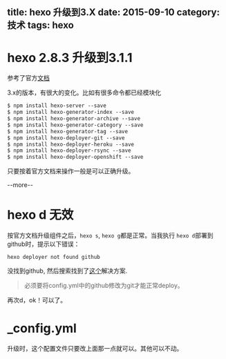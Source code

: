title: hexo 升级到3.X
date: 2015-09-10
category: 技术
tags: hexo
---

# hexo 2.8.3 升级到3.1.1

参考了官方[文档](https://github.com/hexojs/hexo/wiki/Migrating-from-2.x-to-3.0)

3.x的版本，有很大的变化。比如有很多命令都已经模块化

```html
$ npm install hexo-server --save
$ npm install hexo-generator-index --save
$ npm install hexo-generator-archive --save
$ npm install hexo-generator-category --save
$ npm install hexo-generator-tag --save
$ npm install hexo-deployer-git --save
$ npm install hexo-deployer-heroku --save
$ npm install hexo-deployer-rsync --save
$ npm install hexo-deployer-openshift --save

```

只要按着官方文档来操作一般是可以正确升级。

--more--

# hexo d 无效

按官方文档升级组件之后，`hexo s`, `hexo g`都是正常。当我执行 `hexo d`部署到github时，提示以下错误： 

`hexo deployer not found github`

没找到github, 然后搜索找到了[这个](https://github.com/hexojs/hexo/issues/1013)解决方案.

> 必须要将config.yml中的github修改为git才能正常deploy。

再次d，ok！可以了。

# _config.yml

升级时，这个配置文件只要改上面那一点就可以。其他可以不动。
